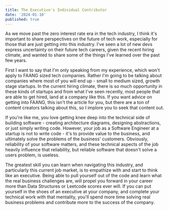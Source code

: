 ```yaml
---
title: The Executive's Individual Contributor
date: '2024-01-10'
published: true
---
```


As we move past the zero interest rate era in the tech industry, I think it's important to share perspectives on the future of tech work, especially for those that are just getting into this industry. I've seen a lot of new devs express uncertainty on their future tech careers, given the recent hiring climate, and wanted to share some of the things I've learned over the past few years.

First I want to say that I'm only speaking from my experience, which won't apply to FAANG sized tech companies. Rather I'm going to be talking about companies where most of you will end up - small to medium sized, growth stage startups. In the current hiring climate, there is so much opportunity in these kinds of startups and from what I've seen recently, most people that are able to get hired, land at a company like this. If you want advice on getting into FAANG, this isn't the article for you, but there are a ton of content creators talking about this, so I implore you to seek that content out.

If you're like me, you love getting knee deep into the technical side of building software - creating architecture diagrams, designing abstractions, or just simply writing code. However, your job as a Software Engineer at a startup is not to write code - it's to provide value to the business, and ultimately solve the problems of the business' customers. Obviously, reliability of your software matters, and these technical aspects of the job heavily influence that reliability, but reliable software that doesn't solve a users problem, is useless.

The greatest skill you can learn when navigating this industry, and particularly this current job market, is to empathize with and start to think like an executive. Being able to pull yourself out of the code and learn what the real business challenges are, will propel you forward in your career more than Data Structures or Leetcode scores ever will. If you can put yourself in the shoes of an executive at your company, and complete your technical work with that mentality, you'll spend more time solving real business problems and contribute more to the success of the company.
